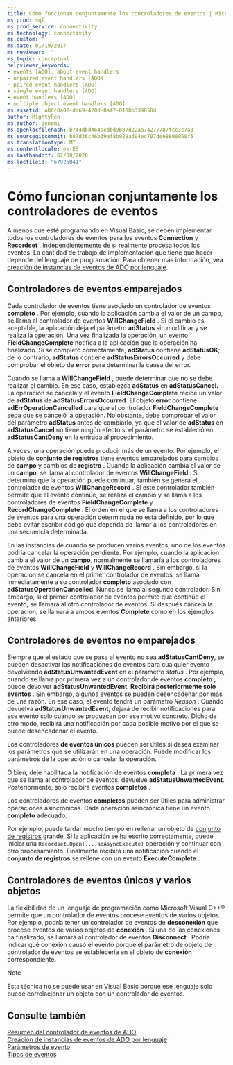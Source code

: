 ```yaml
---
title: Cómo funcionan conjuntamente los controladores de eventos | Microsoft Docs
ms.prod: sql
ms.prod_service: connectivity
ms.technology: connectivity
ms.custom: ''
ms.date: 01/19/2017
ms.reviewer: ''
ms.topic: conceptual
helpviewer_keywords:
- events [ADO], about event handlers
- unpaired event handlers [ADO]
- paired event handlers [ADO]
- single event handlers [ADO]
- event handlers [ADO]
- multiple object event handlers [ADO]
ms.assetid: a86c8a02-dd69-420d-8a47-0188b339858d
author: MightyPen
ms.author: genemi
ms.openlocfilehash: b744dbd464aedbd9b87d22aa74277787fcc3c7a3
ms.sourcegitcommit: b87d36c46b39af8b929ad94ec707dee8800950f5
ms.translationtype: MT
ms.contentlocale: es-ES
ms.lasthandoff: 02/08/2020
ms.locfileid: "67925041"
---
```

# <a name="how-event-handlers-work-together"></a>Cómo funcionan conjuntamente los controladores de eventos
A menos que esté programando en Visual Basic, se deben implementar todos los controladores de eventos para los eventos **Connection** y **Recordset** , independientemente de si realmente procesa todos los eventos. La cantidad de trabajo de implementación que tiene que hacer depende del lenguaje de programación. Para obtener más información, vea [creación de instancias de eventos de ADO por lenguaje](../../../ado/guide/data/ado-event-instantiation-by-language.md).  
  
## <a name="paired-event-handlers"></a>Controladores de eventos emparejados  
 Cada controlador de eventos tiene asociado un controlador de eventos **completo** . Por ejemplo, cuando la aplicación cambia el valor de un campo, se llama al controlador de eventos **WillChangeField** . Si el cambio es aceptable, la aplicación deja el parámetro **adStatus** sin modificar y se realiza la operación. Una vez finalizada la operación, un evento **FieldChangeComplete** notifica a la aplicación que la operación ha finalizado. Si se completó correctamente, **adStatus** contiene **adStatusOK**; de lo contrario, **adStatus** contiene **adStatusErrorsOccurred** y debe comprobar el objeto de **error** para determinar la causa del error.  
  
 Cuando se llama a **WillChangeField** , puede determinar que no se debe realizar el cambio. En ese caso, establezca **adStatus** en **adStatusCancel.** La operación se cancela y el evento **FieldChangeComplete** recibe un valor de **adStatus** de **adStatusErrorsOccurred**. El objeto **error** contiene **adErrOperationCancelled** para que el controlador **FieldChangeComplete** sepa que se canceló la operación. No obstante, debe comprobar el valor del parámetro **adStatus** antes de cambiarlo, ya que el valor de **adStatus** en **adStatusCancel** no tiene ningún efecto si el parámetro se estableció en **adStatusCantDeny** en la entrada al procedimiento.  
  
 A veces, una operación puede producir más de un evento. Por ejemplo, el objeto de **conjunto de registros** tiene eventos emparejados para cambios de **campo** y cambios de **registro** . Cuando la aplicación cambia el valor de un **campo**, se llama al controlador de eventos **WillChangeField** . Si determina que la operación puede continuar, también se genera el controlador de eventos **WillChangeRecord** . Si este controlador también permite que el evento continúe, se realiza el cambio y se llama a los controladores de eventos **FieldChangeComplete** y **RecordChangeComplete** . El orden en el que se llama a los controladores de eventos para una operación determinada no está definido, por lo que debe evitar escribir código que dependa de llamar a los controladores en una secuencia determinada.  
  
 En las instancias de cuando se producen varios eventos, uno de los eventos podría cancelar la operación pendiente. Por ejemplo, cuando la aplicación cambia el valor de un **campo**, normalmente se llamaría a los controladores de eventos **WillChangeField** y **WillChangeRecord** . Sin embargo, si la operación se cancela en el primer controlador de eventos, se llama inmediatamente a su controlador **completo** asociado con **adStatusOperationCancelled**. Nunca se llama al segundo controlador. Sin embargo, si el primer controlador de eventos permite que continúe el evento, se llamará al otro controlador de eventos. Si después cancela la operación, se llamará a ambos eventos **Complete** como en los ejemplos anteriores.  
  
## <a name="unpaired-event-handlers"></a>Controladores de eventos no emparejados  
 Siempre que el estado que se pasa al evento no sea **adStatusCantDeny**, se pueden desactivar las notificaciones de eventos para cualquier evento devolviendo **adStatusUnwantedEvent** en el parámetro *status* . Por ejemplo, cuando se llama por primera vez a un controlador de eventos **completo** , puede devolver **adStatusUnwantedEvent**. **Recibirá posteriormente solo eventos** . Sin embargo, algunos eventos se pueden desencadenar por más de una razón. En ese caso, el evento tendrá un parámetro *Reason* . Cuando devuelva **adStatusUnwantedEvent**, dejará de recibir notificaciones para ese evento solo cuando se produzcan por ese motivo concreto. Dicho de otro modo, recibirá una notificación por cada posible motivo por el que se puede desencadenar el evento.  
  
 Los controladores **de eventos únicos** pueden ser útiles si desea examinar los parámetros que se utilizarán en una operación. Puede modificar los parámetros de la operación o cancelar la operación.  
  
 O bien, deje habilitada la notificación de eventos **completa** . La primera vez que se llama al controlador de eventos, devuelve **adStatusUnwantedEvent**. Posteriormente, solo recibirá eventos **completos** .  
  
 Los controladores de eventos **completos** pueden ser útiles para administrar operaciones asincrónicas. Cada operación asincrónica tiene un evento **completo** adecuado.  
  
 Por ejemplo, puede tardar mucho tiempo en rellenar un objeto de [conjunto de registros](../../../ado/reference/ado-api/recordset-object-ado.md) grande. Si la aplicación se ha escrito correctamente, puede iniciar una `Recordset.Open(...,adAsyncExecute)` operación y continuar con otro procesamiento. Finalmente recibirá una notificación cuando el **conjunto de registros** se rellene con un evento **ExecuteComplete** .  
  
## <a name="single-event-handlers-and-multiple-objects"></a>Controladores de eventos únicos y varios objetos  
 La flexibilidad de un lenguaje de programación como Microsoft Visual C++® permite que un controlador de eventos procese eventos de varios objetos. Por ejemplo, podría tener un controlador de eventos de **desconexión** que procese eventos de varios objetos de **conexión** . Si una de las conexiones ha finalizado, se llamará al controlador de eventos **Disconnect** . Podría indicar qué conexión causó el evento porque el parámetro de objeto de controlador de eventos se establecería en el objeto de **conexión** correspondiente.  
  
> [!NOTE]
>  Esta técnica no se puede usar en Visual Basic porque ese lenguaje solo puede correlacionar un objeto con un controlador de eventos.  
  
## <a name="see-also"></a>Consulte también  
 [Resumen del controlador de eventos de ADO](../../../ado/guide/data/ado-event-handler-summary.md)   
 [Creación de instancias de eventos de ADO por lenguaje](../../../ado/guide/data/ado-event-instantiation-by-language.md)   
 [Parámetros de evento](../../../ado/guide/data/event-parameters.md)   
 [Tipos de eventos](../../../ado/guide/data/types-of-events.md)
